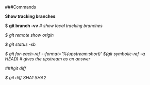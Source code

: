 ###Commands

**Show tracking branches**  

$ <b>git branch -vv</b>  <em># show local tracking branches  

$ git remote show origin

$ git status -sb

$ git for-each-ref --format='%(upstream:short)' $(git symbolic-ref -q HEAD) <em># gives the upstream as an answer</em>

###git diff   

$ git diff SHA1 SHA2
